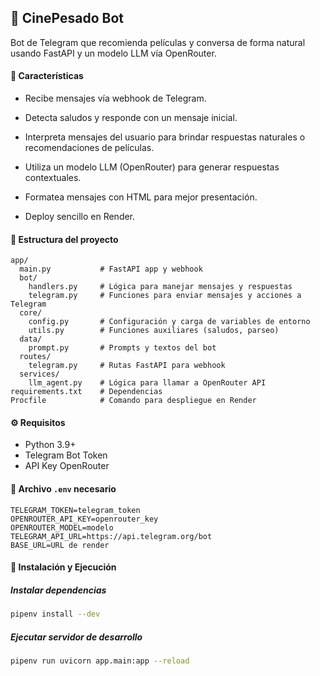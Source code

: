 ## 📌 CinePesado Bot
Bot de Telegram que recomienda películas y conversa de forma natural usando FastAPI y un modelo LLM vía OpenRouter.

#### 🚀 Características
* Recibe mensajes vía webhook de Telegram.

* Detecta saludos y responde con un mensaje inicial.

* Interpreta mensajes del usuario para brindar respuestas naturales o recomendaciones de películas.

* Utiliza un modelo LLM (OpenRouter) para generar respuestas contextuales.

* Formatea mensajes con HTML para mejor presentación.

* Deploy sencillo en Render.

#### 📁 Estructura del proyecto

```
app/
  main.py           # FastAPI app y webhook
  bot/
    handlers.py     # Lógica para manejar mensajes y respuestas
    telegram.py     # Funciones para enviar mensajes y acciones a Telegram
  core/
    config.py       # Configuración y carga de variables de entorno
    utils.py        # Funciones auxiliares (saludos, parseo)
  data/
    prompt.py       # Prompts y textos del bot
  routes/
    telegram.py     # Rutas FastAPI para webhook
  services/
    llm_agent.py    # Lógica para llamar a OpenRouter API
requirements.txt    # Dependencias
Procfile            # Comando para despliegue en Render
```
#### ⚙️ Requisitos
* Python 3.9+
* Telegram Bot Token
* API Key OpenRouter

#### 🔐 Archivo `.env` necesario

```env
TELEGRAM_TOKEN=telegram_token
OPENROUTER_API_KEY=openrouter_key
OPENROUTER_MODEL=modelo
TELEGRAM_API_URL=https://api.telegram.org/bot
BASE_URL=URL de render
```

#### 🧪 Instalación y Ejecución

##### Instalar dependencias

```bash
pipenv install --dev
```

##### Ejecutar servidor de desarrollo

```bash
pipenv run uvicorn app.main:app --reload
```
